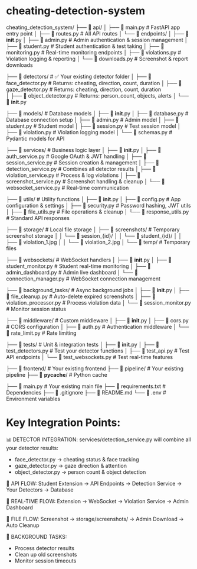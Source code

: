 # cheating-detection-system

cheating_detection_system/
├── 📁 api/
│   ├── 📄 main.py                    # FastAPI app entry point
│   ├── 📄 routes.py                  # All API routes
│   └── 📁 endpoints/
│       ├── 📄 __init__.py
│       ├── 📄 admin.py               # Admin authentication & session management
│       ├── 📄 student.py             # Student authentication & test taking
│       ├── 📄 monitoring.py          # Real-time monitoring endpoints
│       ├── 📄 violations.py          # Violation logging & reporting
│       └── 📄 downloads.py           # Screenshot & report downloads

├── 📁 detectors/                     # ✅ Your existing detector folder
│   ├── 📄 face_detector.py          # Returns: cheating, direction, count, duration
│   ├── 📄 gaze_detector.py          # Returns: cheating, direction, count, duration  
│   ├── 📄 object_detector.py        # Returns: person_count, objects, alerts
│   └── 📄 __init__.py

├── 📁 models/                        # Database models
│   ├── 📄 __init__.py
│   ├── 📄 database.py               # Database connection setup
│   ├── 📄 admin.py                  # Admin model
│   ├── 📄 student.py                # Student model
│   ├── 📄 session.py                # Test session model
│   ├── 📄 violation.py              # Violation logging model
│   └── 📄 schemas.py                # Pydantic models for API

├── 📁 services/                     # Business logic layer
│   ├── 📄 __init__.py
│   ├── 📄 auth_service.py           # Google OAuth & JWT handling
│   ├── 📄 session_service.py        # Session creation & management
│   ├── 📄 detection_service.py      # Combines all detector results
│   ├── 📄 violation_service.py      # Process & log violations
│   ├── 📄 screenshot_service.py     # Screenshot handling & cleanup
│   └── 📄 websocket_service.py      # Real-time communication

├── 📁 utils/                        # Utility functions
│   ├── 📄 __init__.py
│   ├── 📄 config.py                 # App configuration & settings
│   ├── 📄 security.py               # Password hashing, JWT utils
│   ├── 📄 file_utils.py             # File operations & cleanup
│   └── 📄 response_utils.py         # Standard API responses

├── 📁 storage/                      # Local file storage
│   ├── 📁 screenshots/              # Temporary screenshot storage
│   │   └── 📁 session_{id}/
│   │       └── 📁 student_{id}/
│   │           ├── 📄 violation_1.jpg
│   │           └── 📄 violation_2.jpg
│   └── 📁 temp/                     # Temporary files

├── 📁 websockets/                   # WebSocket handlers
│   ├── 📄 __init__.py
│   ├── 📄 student_monitor.py        # Student real-time monitoring
│   ├── 📄 admin_dashboard.py        # Admin live dashboard
│   └── 📄 connection_manager.py     # WebSocket connection management

├── 📁 background_tasks/             # Async background jobs
│   ├── 📄 __init__.py
│   ├── 📄 file_cleanup.py           # Auto-delete expired screenshots
│   ├── 📄 violation_processor.py    # Process violation data
│   └── 📄 session_monitor.py        # Monitor session status

├── 📁 middleware/                   # Custom middleware
│   ├── 📄 __init__.py
│   ├── 📄 cors.py                   # CORS configuration
│   ├── 📄 auth.py                   # Authentication middleware
│   └── 📄 rate_limit.py             # Rate limiting

├── 📁 tests/                        # Unit & integration tests
│   ├── 📄 __init__.py
│   ├── 📄 test_detectors.py         # Test your detector functions
│   ├── 📄 test_api.py               # Test API endpoints
│   └── 📄 test_websockets.py        # Test real-time features

├── 📁 frontend/                     # Your existing frontend
├── 📁 pipeline/                     # Your existing pipeline
├── 📁 __pycache__/                  # Python cache

├── 📄 main.py                       # Your existing main file
├── 📄 requirements.txt              # Dependencies
├── 📄 .gitignore
├── 📄 README.md
└── 📄 .env                          # Environment variables

# Key Integration Points:

📊 DETECTOR INTEGRATION:
services/detection_service.py will combine all your detector results:
- face_detector.py → cheating status & face tracking
- gaze_detector.py → gaze direction & attention
- object_detector.py → person count & object detection

📡 API FLOW:
Student Extension → API Endpoints → Detection Service → Your Detectors → Database

📱 REAL-TIME FLOW:
Extension → WebSocket → Violation Service → Admin Dashboard

📁 FILE FLOW:
Screenshot → storage/screenshots/ → Admin Download → Auto Cleanup

🔄 BACKGROUND TASKS:
- Process detector results
- Clean up old screenshots  
- Monitor session timeouts